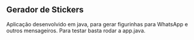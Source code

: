 ## Gerador de Stickers

Aplicação desenvolvido em java, para gerar figurinhas para WhatsApp e outros mensageiros. Para testar basta rodar a app.java.
